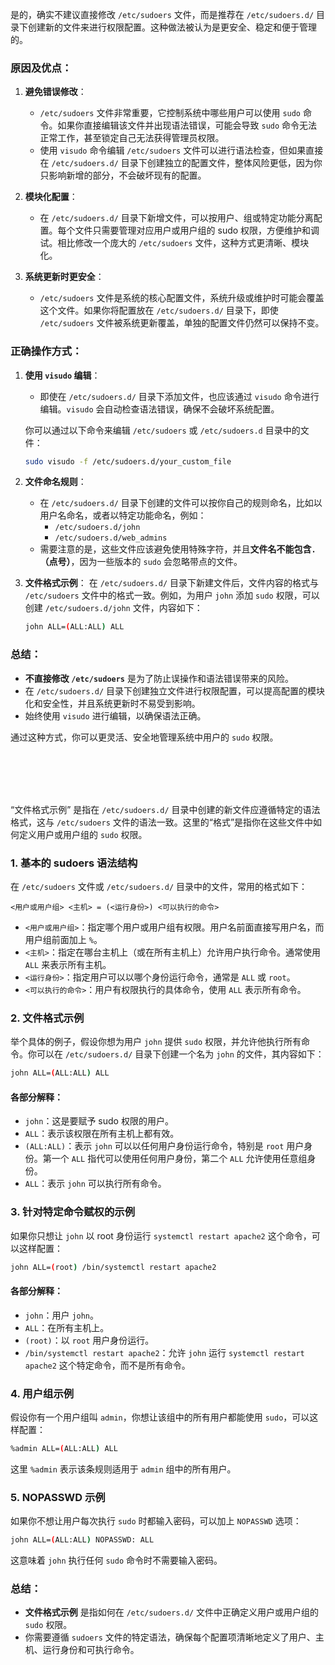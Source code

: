 是的，确实不建议直接修改 `/etc/sudoers` 文件，而是推荐在 `/etc/sudoers.d/` 目录下创建新的文件来进行权限配置。这种做法被认为是更安全、稳定和便于管理的。

### 原因及优点：
1. **避免错误修改**：
   - `/etc/sudoers` 文件非常重要，它控制系统中哪些用户可以使用 `sudo` 命令。如果你直接编辑该文件并出现语法错误，可能会导致 `sudo` 命令无法正常工作，甚至锁定自己无法获得管理员权限。
   - 使用 `visudo` 命令编辑 `/etc/sudoers` 文件可以进行语法检查，但如果直接在 `/etc/sudoers.d/` 目录下创建独立的配置文件，整体风险更低，因为你只影响新增的部分，不会破坏现有的配置。

2. **模块化配置**：
   - 在 `/etc/sudoers.d/` 目录下新增文件，可以按用户、组或特定功能分离配置。每个文件只需要管理对应用户或用户组的 sudo 权限，方便维护和调试。相比修改一个庞大的 `/etc/sudoers` 文件，这种方式更清晰、模块化。

3. **系统更新时更安全**：
   - `/etc/sudoers` 文件是系统的核心配置文件，系统升级或维护时可能会覆盖这个文件。如果你将配置放在 `/etc/sudoers.d/` 目录下，即使 `/etc/sudoers` 文件被系统更新覆盖，单独的配置文件仍然可以保持不变。

### 正确操作方式：

1. **使用 `visudo` 编辑**：
   - 即使在 `/etc/sudoers.d/` 目录下添加文件，也应该通过 `visudo` 命令进行编辑。`visudo` 会自动检查语法错误，确保不会破坏系统配置。
   
   你可以通过以下命令来编辑 `/etc/sudoers` 或 `/etc/sudoers.d` 目录中的文件：
   ```bash
   sudo visudo -f /etc/sudoers.d/your_custom_file
   ```

2. **文件命名规则**：
   - 在 `/etc/sudoers.d/` 目录下创建的文件可以按你自己的规则命名，比如以用户名命名，或者以特定功能命名，例如：
     - `/etc/sudoers.d/john`
     - `/etc/sudoers.d/web_admins`
   - 需要注意的是，这些文件应该避免使用特殊字符，并且**文件名不能包含`.`（点号）**，因为一些版本的 `sudo` 会忽略带点的文件。

3. **文件格式示例**：
   在 `/etc/sudoers.d/` 目录下新建文件后，文件内容的格式与 `/etc/sudoers` 文件中的格式一致。例如，为用户 `john` 添加 `sudo` 权限，可以创建 `/etc/sudoers.d/john` 文件，内容如下：

   ```bash
   john ALL=(ALL:ALL) ALL
   ```

### 总结：
- **不直接修改 `/etc/sudoers`** 是为了防止误操作和语法错误带来的风险。
- 在 `/etc/sudoers.d/` 目录下创建独立文件进行权限配置，可以提高配置的模块化和安全性，并且系统更新时不易受到影响。
- 始终使用 `visudo` 进行编辑，以确保语法正确。

通过这种方式，你可以更灵活、安全地管理系统中用户的 `sudo` 权限。

<br/>
<br/>
<br/>
<br/>


“文件格式示例” 是指在 `/etc/sudoers.d/` 目录中创建的新文件应遵循特定的语法格式，这与 `/etc/sudoers` 文件的语法一致。这里的“格式”是指你在这些文件中如何定义用户或用户组的 `sudo` 权限。

### 1. **基本的 sudoers 语法结构**
在 `/etc/sudoers` 文件或 `/etc/sudoers.d/` 目录中的文件，常用的格式如下：

```
<用户或用户组> <主机> = (<运行身份>) <可以执行的命令>
```

- `<用户或用户组>`：指定哪个用户或用户组有权限。用户名前面直接写用户名，而用户组前面加上 `%`。
- `<主机>`：指定在哪台主机上（或在所有主机上）允许用户执行命令。通常使用 `ALL` 来表示所有主机。
- `<运行身份>`：指定用户可以以哪个身份运行命令，通常是 `ALL` 或 `root`。
- `<可以执行的命令>`：用户有权限执行的具体命令，使用 `ALL` 表示所有命令。

### 2. **文件格式示例**
举个具体的例子，假设你想为用户 `john` 提供 `sudo` 权限，并允许他执行所有命令。你可以在 `/etc/sudoers.d/` 目录下创建一个名为 `john` 的文件，其内容如下：

```bash
john ALL=(ALL:ALL) ALL
```

#### 各部分解释：
- `john`：这是要赋予 sudo 权限的用户。
- `ALL`：表示该权限在所有主机上都有效。
- `(ALL:ALL)`：表示 `john` 可以以任何用户身份运行命令，特别是 `root` 用户身份。第一个 `ALL` 指代可以使用任何用户身份，第二个 `ALL` 允许使用任意组身份。
- `ALL`：表示 `john` 可以执行所有命令。

### 3. **针对特定命令赋权的示例**
如果你只想让 `john` 以 root 身份运行 `systemctl restart apache2` 这个命令，可以这样配置：

```bash
john ALL=(root) /bin/systemctl restart apache2
```

#### 各部分解释：
- `john`：用户 `john`。
- `ALL`：在所有主机上。
- `(root)`：以 `root` 用户身份运行。
- `/bin/systemctl restart apache2`：允许 `john` 运行 `systemctl restart apache2` 这个特定命令，而不是所有命令。

### 4. **用户组示例**
假设你有一个用户组叫 `admin`，你想让该组中的所有用户都能使用 `sudo`，可以这样配置：

```bash
%admin ALL=(ALL:ALL) ALL
```

这里 `%admin` 表示该条规则适用于 `admin` 组中的所有用户。

### 5. **NOPASSWD 示例**
如果你不想让用户每次执行 `sudo` 时都输入密码，可以加上 `NOPASSWD` 选项：

```bash
john ALL=(ALL:ALL) NOPASSWD: ALL
```

这意味着 `john` 执行任何 `sudo` 命令时不需要输入密码。

### 总结：
- **文件格式示例** 是指如何在 `/etc/sudoers.d/` 文件中正确定义用户或用户组的 `sudo` 权限。
- 你需要遵循 `sudoers` 文件的特定语法，确保每个配置项清晰地定义了用户、主机、运行身份和可执行命令。
